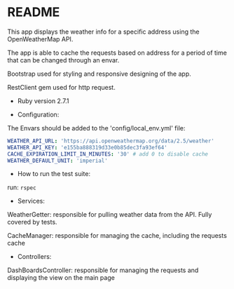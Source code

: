 # README

This app displays the weather info for a specific address using the OpenWeatherMap API.

The app is able to cache the requests based on address for a period of time that can be changed through an envar. 

Bootstrap used for styling and responsive designing of the app.

RestClient gem used for http request.

* Ruby version
2.7.1

* Configuration:

The Envars should be added to the 'config/local_env.yml' file:

```yaml
WEATHER_API_URL: 'https://api.openweathermap.org/data/2.5/weather'
WEATHER_API_KEY: 'e155ba888319d33e0b85dec3fa93ef64'
CACHE_EXPIRATION_LIMIT_IN_MINUTES: '30' # add 0 to disable cache
WEATHER_DEFAULT_UNIT: 'imperial'
 ```

* How to run the test suite:

run: `rspec`

* Services:

WeatherGetter: responsible for pulling weather data from the API. Fully covered by tests.

CacheManager: responsible for managing the cache, including the requests cache

* Controllers:

DashBoardsController: responsible for managing the requests and displaying the view on the main page

